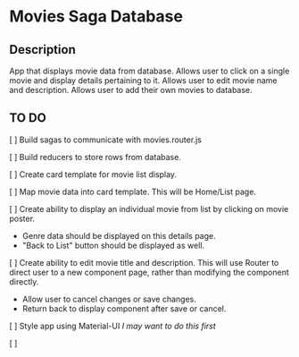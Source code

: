 # Movies Saga Database

## Description

App that displays movie data from database. Allows user to click on a single movie and display details pertaining to it. Allows user to edit movie name and description. Allows user to add their own movies to database.

## TO DO

[ ] Build sagas to communicate with movies.router.js

[ ] Build reducers to store rows from database.

[ ] Create card template for movie list display.

[ ] Map movie data into card template. This will be Home/List page.

[ ] Create ability to display an individual movie from list by clicking on movie poster.

- Genre data should be displayed on this details page.
- "Back to List" button should be displayed as well.

[ ] Create ability to edit movie title and description. This will use Router to direct user to a new component page, rather than modifying the component directly.

- Allow user to cancel changes or save changes.
- Return back to display component after save or cancel.

[ ] Style app using Material-UI _I may want to do this first_

[ ]
